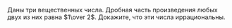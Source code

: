 Даны три вещественных числа. Дробная часть произведения любых двух
из них равна $1\over 2$. Докажите, что эти числа иррациональны.